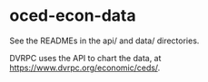 # oced-econ-data

See the READMEs in the api/ and data/ directories.

DVRPC uses the API to chart the data, at <https://www.dvrpc.org/economic/ceds/>.

